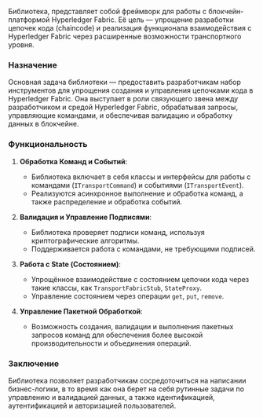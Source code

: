 Библиотека, представляет собой фреймворк для работы с блокчейн-платформой Hyperledger Fabric. Её цель — упрощение разработки цепочек кода (chaincode) и реализация функционала взаимодействия с Hyperledger Fabric через расширенные возможности транспортного уровня.

### Назначение

Основная задача библиотеки — предоставить разработчикам набор инструментов для упрощения создания и управления цепочками кода в Hyperledger Fabric. Она выступает в роли связующего звена между разработчиком и средой Hyperledger Fabric, обрабатывая запросы, управляющие командами, и обеспечивая валидацию и обработку данных в блокчейне.

### Функциональность

1. **Обработка Команд и Событий**:
   - Библиотека включает в себя классы и интерфейсы для работы с командами (`ITransportCommand`) и событиями (`ITransportEvent`). 
   - Реализуются асинхронное выполнение и обработка команд, а также распределение и обработка событий.

2. **Валидация и Управление Подписями**:
   - Библиотека проверяет подписи команд, используя криптографические алгоритмы. 
   - Поддерживается работа с командами, не требующими подписей.

3. **Работа с State (Состоянием)**:
   - Упрощённое взаимодействие с состоянием цепочки кода через такие классы, как `TransportFabricStub`, `StateProxy`.
   - Управление состоянием через операции `get`, `put`, `remove`.

4. **Управление Пакетной Обработкой**:
   - Возможность создания, валидации и выполнения пакетных запросов команд для обеспечения более высокой производительности и объединения операций.

### Заключение

Библиотека позволяет разработчикам сосредоточиться на написании бизнес-логики, в то время как она берет на себя рутинные задачи по управлению и валидацией данных, а также идентификацией, аутентификацией и авторизацией пользователей.